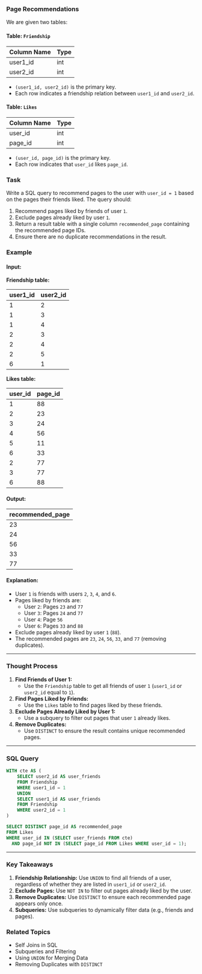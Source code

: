 ### Page Recommendations
We are given two tables:

#### Table: `Friendship`

| Column Name | Type |
|-------------|------|
| user1_id    | int  |
| user2_id    | int  |

- `(user1_id, user2_id)` is the primary key.
- Each row indicates a friendship relation between `user1_id` and `user2_id`.

#### Table: `Likes`

| Column Name | Type |
|-------------|------|
| user_id     | int  |
| page_id     | int  |

- `(user_id, page_id)` is the primary key.
- Each row indicates that `user_id` likes `page_id`.

### Task
Write a SQL query to recommend pages to the user with `user_id = 1` based on the pages their friends liked. The query should:
1. Recommend pages liked by friends of user `1`.
2. Exclude pages already liked by user `1`.
3. Return a result table with a single column `recommended_page` containing the recommended page IDs.
4. Ensure there are no duplicate recommendations in the result.

### Example
#### Input:
**Friendship table:**

| user1_id | user2_id |
|----------|----------|
| 1        | 2        |
| 1        | 3        |
| 1        | 4        |
| 2        | 3        |
| 2        | 4        |
| 2        | 5        |
| 6        | 1        |

**Likes table:**

| user_id | page_id |
|---------|---------|
| 1       | 88      |
| 2       | 23      |
| 3       | 24      |
| 4       | 56      |
| 5       | 11      |
| 6       | 33      |
| 2       | 77      |
| 3       | 77      |
| 6       | 88      |

#### Output:

| recommended_page |
|------------------|
| 23               |
| 24               |
| 56               |
| 33               |
| 77               |

#### Explanation:
- User `1` is friends with users `2`, `3`, `4`, and `6`.
- Pages liked by friends are:
  - User `2`: Pages `23` and `77`
  - User `3`: Pages `24` and `77`
  - User `4`: Page `56`
  - User `6`: Pages `33` and `88`
- Exclude pages already liked by user `1` (`88`).
- The recommended pages are `23`, `24`, `56`, `33`, and `77` (removing duplicates).

---

### Thought Process
1. **Find Friends of User 1:**
   - Use the `Friendship` table to get all friends of user `1` (`user1_id` or `user2_id` equal to `1`).
2. **Find Pages Liked by Friends:**
   - Use the `Likes` table to find pages liked by these friends.
3. **Exclude Pages Already Liked by User 1:**
   - Use a subquery to filter out pages that user `1` already likes.
4. **Remove Duplicates:**
   - Use `DISTINCT` to ensure the result contains unique recommended pages.

---

### SQL Query
```sql
WITH cte AS (
    SELECT user2_id AS user_friends 
    FROM Friendship 
    WHERE user1_id = 1 
    UNION 
    SELECT user1_id AS user_friends 
    FROM Friendship
    WHERE user2_id = 1
)

SELECT DISTINCT page_id AS recommended_page 
FROM Likes
WHERE user_id IN (SELECT user_friends FROM cte)
  AND page_id NOT IN (SELECT page_id FROM Likes WHERE user_id = 1);
```

---

### Key Takeaways
1. **Friendship Relationship:** Use `UNION` to find all friends of a user, regardless of whether they are listed in `user1_id` or `user2_id`.
2. **Exclude Pages:** Use `NOT IN` to filter out pages already liked by the user.
3. **Remove Duplicates:** Use `DISTINCT` to ensure each recommended page appears only once.
4. **Subqueries:** Use subqueries to dynamically filter data (e.g., friends and pages).

### Related Topics
- Self Joins in SQL
- Subqueries and Filtering
- Using `UNION` for Merging Data
- Removing Duplicates with `DISTINCT`
